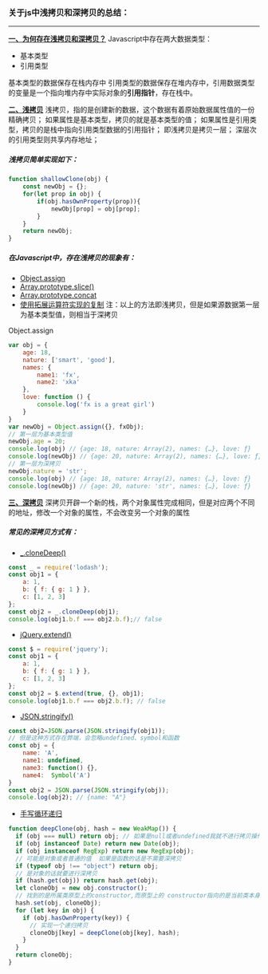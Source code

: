 ### 关于js中浅拷贝和深拷贝的总结：
---
**[一、为何存在浅拷贝和深拷贝？]()**
Javascript中存在两大数据类型：
- 基本类型
- 引用类型

基本类型的数据保存在栈内存中
引用类型的数据保存在堆内存中，引用数据类型的变量是一个指向堆内存中实际对象的**引用指针**，存在栈中。

**[二、浅拷贝]()**
浅拷贝，指的是创建新的数据，这个数据有着原始数据属性值的一份精确拷贝；
如果属性是基本类型，拷贝的就是基本类型的值；
如果属性是引用类型，拷贝的是栈中指向引用类型数据的引用指针；
即浅拷贝是拷贝一层；
深层次的引用类型则共享内存地址；

##### 浅拷贝简单实现如下：

```js
function shallowClone(obj) {
    const newObj = {};
    for(let prop in obj) {
        if(obj.hasOwnProperty(prop)){
            newObj[prop] = obj[prop];
        }
    }
    return newObj;
}
```

##### 在Javascript中，存在浅拷贝的现象有：
- [Object.assign]()
- [Array.prototype.slice()]()
- [Array.prototype.concat]()
- [使用拓展运算符实现的复制]()
注：以上的方法即浅拷贝，但是如果源数据第一层为基本类型值，则相当于深拷贝

Object.assign
```js
var obj = {
    age: 18,
    nature: ['smart', 'good'],
    names: {
        name1: 'fx',
        name2: 'xka'
    },
    love: function () {
        console.log('fx is a great girl')
    }
}
var newObj = Object.assign({}, fxObj);
// 第一层为基本类型值
newObj.age = 20;
console.log(obj) // {age: 18, nature: Array(2), names: {…}, love: ƒ}
console.log(newObj) // {age: 20, nature: Array(2), names: {…}, love: ƒ}
// 第一层为深拷贝
newObj.nature = 'str';
console.log(obj) // {age: 18, nature: Array(2), names: {…}, love: ƒ}
console.log(newObj) // {age: 20, nature: 'str', names: {…}, love: ƒ}
```

**[三、深拷贝]()**
深拷贝开辟一个新的栈，两个对象属性完成相同，但是对应两个不同的地址，修改一个对象的属性，不会改变另一个对象的属性

##### 常见的深拷贝方式有：
- [_.cloneDeep()]()
```js
const _ = require('lodash');
const obj1 = {
    a: 1,
    b: { f: { g: 1 } },
    c: [1, 2, 3]
};
const obj2 = _.cloneDeep(obj1);
console.log(obj1.b.f === obj2.b.f);// false
```
- [jQuery.extend()]()
```js
const $ = require('jquery');
const obj1 = {
    a: 1,
    b: { f: { g: 1 } },
    c: [1, 2, 3]
};
const obj2 = $.extend(true, {}, obj1);
console.log(obj1.b.f === obj2.b.f); // false
```
- [JSON.stringify()]()
```js
const obj2=JSON.parse(JSON.stringify(obj1));
// 但是这种方式存在弊端，会忽略undefined、symbol和函数
const obj = {
    name: 'A',
    name1: undefined,
    name3: function() {},
    name4:  Symbol('A')
}
const obj2 = JSON.parse(JSON.stringify(obj));
console.log(obj2); // {name: "A"}
```
- [手写循环递归]()
```js
function deepClone(obj, hash = new WeakMap()) {
  if (obj === null) return obj; // 如果是null或者undefined我就不进行拷贝操作
  if (obj instanceof Date) return new Date(obj);
  if (obj instanceof RegExp) return new RegExp(obj);
  // 可能是对象或者普通的值  如果是函数的话是不需要深拷贝
  if (typeof obj !== "object") return obj;
  // 是对象的话就要进行深拷贝
  if (hash.get(obj)) return hash.get(obj);
  let cloneObj = new obj.constructor();
  // 找到的是所属类原型上的constructor,而原型上的 constructor指向的是当前类本身
  hash.set(obj, cloneObj);
  for (let key in obj) {
    if (obj.hasOwnProperty(key)) {
      // 实现一个递归拷贝
      cloneObj[key] = deepClone(obj[key], hash);
    }
  }
  return cloneObj;
}
```


